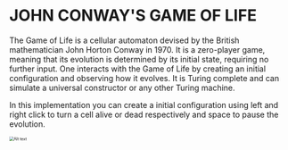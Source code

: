# JOHN CONWAY'S GAME OF LIFE

The Game of Life is a cellular automaton devised by the British mathematician John Horton Conway in 1970. It is a zero-player game, meaning that its evolution is determined by its initial state, requiring no further input. One interacts with the Game of Life by creating an initial configuration and observing how it evolves. It is Turing complete and can simulate a universal constructor or any other Turing machine. 

In this implementation you can create a initial configuration using left and right click to turn a cell alive or dead respectively and space to pause the evolution.

<img src="https://media.giphy.com/media/L8dpNIK58u0m8lT4GB/source.gif" alt="Alt text" style="zoom:50%;" />

